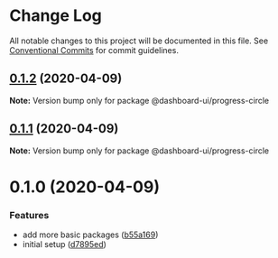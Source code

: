 # Change Log

All notable changes to this project will be documented in this file.
See [Conventional Commits](https://conventionalcommits.org) for commit guidelines.

## [0.1.2](https://github.com/mariusz-kabala/dashboard-ui/compare/@dashboard-ui/progress-circle@0.1.1...@dashboard-ui/progress-circle@0.1.2) (2020-04-09)

**Note:** Version bump only for package @dashboard-ui/progress-circle

## [0.1.1](https://github.com/mariusz-kabala/dashboard-ui/compare/@dashboard-ui/progress-circle@0.1.0...@dashboard-ui/progress-circle@0.1.1) (2020-04-09)

**Note:** Version bump only for package @dashboard-ui/progress-circle

# 0.1.0 (2020-04-09)

### Features

- add more basic packages ([b55a169](https://github.com/mariusz-kabala/dashboard-ui/commit/b55a169762303099a47eb4244b2a1e8c77f93907))
- initial setup ([d7895ed](https://github.com/mariusz-kabala/dashboard-ui/commit/d7895ed9462ba4079bec8a8039f9a5c819f7d747))
